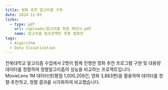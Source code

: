 ```yaml
---
title: 영화 추천 알고리즘 구현
date: 2024-12-03
links:
  - type: pdf
    url: /uploads/알고리즘 최종 제안서.pdf
    name: 알고리즘 팀프로젝트 최종 발표안
tags:
  - Algorithm
  - Data Visualization
---
```


전북대학교 알고리즘 수업에서 2명이 함께 진행한 영화 추천 프로그램 구현 및 대용량 데이터를 정렬하여 정렬알고리즘의 성능을 비교하는 프로젝트입니다.  
MovieLens 1M 데이터셋(평점 1,000,209건, 영화 3,883편)을 활용하여 데이터를 정렬·추천하고, 정렬 결과를 시각화하여 비교했습니다.

<!--more-->
